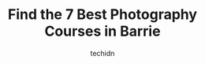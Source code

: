 ---
layout: ampstory
image: https://i0.wp.com/www.auto.or.id/wp-content/uploads/2023/06/adjustyourfocusphotography-0-barrie-1686325591.jpeg?resize=640,853
author: techidn
featured: false
description: Barrie, Ontario, Canada is a haven for Photography Courses enthusiasts, boasting an impressive array of 7 top-notch establishments. Whether youre a seasoned connoisseur or simply curious to
title: Find the 7 Best Photography Courses in Barrie
cover:
   title: Find the 7 Best Photography Courses in Barrie
   subtitle: AUTO.OR.ID
   background: https://www.auto.or.id/wp-content/uploads/2023/06/adjustyourfocusphotography-0-barrie-1686325591.jpeg

pages: 
 - layout: thirds
   top: <h1>#1 Justin Dadswell Photography</h1>
   bottom: "<p>Justin has taken photographs of my artwork for prints - I need a really high quality image to ensure my prints are as close to the original as possible....He does an incr</p>"
   background: https://www.auto.or.id/wp-content/uploads/2023/06/adjustyourfocusphotography-1-barrie-1686325593.jpeg
   backgroundblur: true
 - layout: thirds
   top: <h1>#2 Laura Joy Photography</h1>
   bottom: "<p>17 Theresa St, Barrie, ON L4M 3P6, Canada</p>"
   background: https://www.auto.or.id/wp-content/uploads/2023/06/adjustyourfocusphotography-2-barrie-1686325594.jpeg
   cta:
      link: https://www.auto.or.id/find-the-7-best-photography-courses-in-barrie/
      text: Find the 7 Best Photography Courses in Barrie
 - layout: thirds
   top: <h1>#3 Tiffany Paradis Photography - Barrie</h1>
   bottom: "<p>149 Cardinal St, Barrie, ON L4M 6G2, Canada</p>"
   background: https://images.unsplash.com/photo-1488610883421-64eb350d7f12?ixlib=rb-4.0.3&ixid=MnwxMjA3fDB8MHxwaG90by1wYWdlfHx8fGVufDB8fHx8&auto=format&fit=crop&w=640&h=853&q=80
   cta:
      link: https://www.auto.or.id/find-the-7-best-photography-courses-in-barrie/
      text: Find the 7 Best Photography Courses in Barrie
 - layout: thirds
   top: <h1>#4 Amy D Photography</h1>
   bottom: "<p>960 Lockhart Rd, Barrie, ON L9J 0B5, Canada</p>"
   background: https://images.unsplash.com/photo-1485291571150-772bcfc10da5?ixlib=rb-4.0.3&ixid=MnwxMjA3fDB8MHxwaG90by1wYWdlfHx8fGVufDB8fHx8&auto=format&fit=crop&w=640&h=853&q=80
   cta:
      link: https://www.auto.or.id/find-the-7-best-photography-courses-in-barrie/
      text: Find the 7 Best Photography Courses in Barrie
 - layout: thirds
   top: <h1>#5 AdjustYourFocusPhotography</h1>
   bottom: "<p>Gibbon Dr, Barrie, ON L4N 6K8, Canada</p>"
   background: https://images.unsplash.com/photo-1608315397378-2c9895eade16?ixlib=rb-4.0.3&ixid=MnwxMjA3fDB8MHxwaG90by1wYWdlfHx8fGVufDB8fHx8&auto=format&fit=crop&w=640&h=853&q=80
   cta:
      link: https://www.auto.or.id/find-the-7-best-photography-courses-in-barrie/
      text: Find the 7 Best Photography Courses in Barrie
 - layout: thirds
   top: <h1>#6 Amanda Elizabeth Photography</h1>
   bottom: "<p>Barrie, ON L4M 2K4, Canada</p>"
   background: https://images.unsplash.com/photo-1632338940262-084177a4dd21?ixlib=rb-4.0.3&ixid=MnwxMjA3fDB8MHxwaG90by1wYWdlfHx8fGVufDB8fHx8&auto=format&fit=crop&w=640&h=853&q=80
   cta:
      link: https://www.auto.or.id/find-the-7-best-photography-courses-in-barrie/
      text: Find the 7 Best Photography Courses in Barrie
 - layout: thirds
   top: <h1>#7 Nat Caron Photography</h1>
   bottom: "<p>45 Berczy St, Barrie, ON L4N 3P8, Canada</p>"
   background: https://images.unsplash.com/photo-1574786577759-aebe09a843c6?ixlib=rb-4.0.3&ixid=MnwxMjA3fDB8MHxwaG90by1wYWdlfHx8fGVufDB8fHx8&auto=format&fit=crop&w=640&h=853&q=80
   cta:
      link: https://www.auto.or.id/find-the-7-best-photography-courses-in-barrie/
      text: Find the 7 Best Photography Courses in Barrie
 - layout: thirds
   middle: Continue reading...
   background: https://images.unsplash.com/photo-1637160969718-6618307797f4?ixlib=rb-4.0.3&ixid=MnwxMjA3fDB8MHxwaG90by1wYWdlfHx8fGVufDB8fHx8&auto=format&fit=crop&w=640&h=853&q=80
   cta:
      link: https://www.auto.or.id/find-the-7-best-photography-courses-in-barrie/
      text: Find the 7 Best Photography Courses in Barrie

---